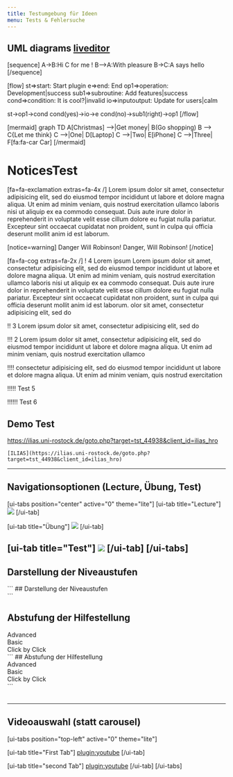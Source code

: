 ```yaml
---
title: Testumgebung für Ideen
menu: Tests & Fehlersuche
---
```

## UML diagrams [liveditor](https://mermaidjs.github.io/mermaid-live-editor/#/edit/eyJjb2RlIjoiZ3JhcGggVERcbkFbQ2hyaXN0bWFzXSAtLT58R2V0IG1vbmV5fCBCKEdvIHNob3BwaW5nKVxuQiAtLT4gQ3tMZXQgbWUgdGhpbmt9XG5DIC0tPnxPbmV8IERbTGFwdG9wXVxuQyAtLT58VHdvfCBFW2lQaG9uZV1cbkMgLS0-fFRocmVlfCBGW2ZhOmZhLWNhciBDYXJdXG4iLCJtZXJtYWlkIjp7InRoZW1lIjoiZGVmYXVsdCJ9fQ)

[sequence]
A->B:Hi C for me !
B-->A:With pleasure
B->C:A says hello
[/sequence]

[flow]
st=>start: Start plugin
e=>end: End
op1=>operation: Development|success
sub1=>subroutine: Add features|success
cond=>condition: It is cool?|invalid
io=>inputoutput: Update for users|calm

st->op1->cond
cond(yes)->io->e
cond(no)->sub1(right)->op1
[/flow]

[mermaid]
graph TD
A[Christmas] -->|Get money| B(Go shopping)
B --> C{Let me think}
C -->|One| D[Laptop]
C -->|Two| E[iPhone]
C -->|Three| F[fa:fa-car Car]
[/mermaid]

# NoticesTest
<div class="p-3 mb-2 bg-dark text-white">[fa=fa-exclamation extras=fa-4x /] Lorem ipsum dolor sit amet, consectetur adipisicing elit, sed do eiusmod tempor incididunt ut labore et dolore magna aliqua. Ut enim ad minim veniam, quis nostrud exercitation ullamco laboris nisi ut aliquip ex ea commodo consequat. Duis aute irure dolor in reprehenderit in voluptate velit esse cillum dolore eu fugiat nulla pariatur. Excepteur sint occaecat cupidatat non proident, sunt in culpa qui officia deserunt mollit anim id est laborum.</div>

[notice=warning]
Danger Will Robinson! Danger, Will Robinson!
[/notice]

[fa=fa-cog extras=fa-2x /]
!  4 Lorem ipsum Lorem ipsum dolor sit amet, consectetur adipisicing elit, sed do eiusmod tempor incididunt ut labore et dolore magna aliqua. Ut enim ad minim veniam, quis nostrud exercitation ullamco laboris nisi ut aliquip ex ea commodo consequat. Duis aute irure dolor in reprehenderit in voluptate velit esse cillum dolore eu fugiat nulla pariatur. Excepteur sint occaecat cupidatat non proident, sunt in culpa qui officia deserunt mollit anim id est laborum. olor sit amet, consectetur adipisicing elit, sed do

!! 3 Lorem ipsum dolor sit amet, consectetur adipisicing elit, sed do

!!! 2 Lorem ipsum dolor sit amet, consectetur adipisicing elit, sed do eiusmod tempor incididunt ut labore et dolore magna aliqua. Ut enim ad minim veniam, quis nostrud exercitation ullamco

!!!! consectetur adipisicing elit, sed do eiusmod tempor incididunt ut labore et dolore magna aliqua. Ut enim ad minim veniam, quis nostrud exercitation

!!!!! Test 5

!!!!!! Test 6



## Demo Test

https://ilias.uni-rostock.de/goto.php?target=tst_44938&client_id=ilias_hro
```
[ILIAS](https://ilias.uni-rostock.de/goto.php?target=tst_44938&client_id=ilias_hro)
```

---
## Navigationsoptionen (Lecture, Übung, Test)
[ui-tabs position="center" active="0" theme="lite"]
[ui-tab title="Lecture"]
![](/images/script-lecture.png)
[/ui-tab]

[ui-tab title="Übung"]
![](/images/exercise.png)
[/ui-tab]

[ui-tab title="Test"]
![](/images/test.png)
[/ui-tab]
[/ui-tabs]
---
## Darstellung der Niveaustufen

<div class="progress">
  <div class="progress-bar progress-bar-striped progress-bar-animated bg-success" style="width:33%"></div>
</div>
<div class="progress">
  <div class="progress-bar progress-bar-striped progress-bar-animated bg-warning" style="width:66%"></div>
</div>
<div class="progress">
  <div class="progress-bar progress-bar-striped progress-bar-animated bg-danger" style="width:99%"></div>
</div>
```
## Darstellung der Niveaustufen
<div class="progress">
  <div class="progress-bar progress-bar-striped progress-bar-animated bg-success" style="width:33%"></div>
</div>

<div class="progress">
  <div class="progress-bar progress-bar-striped progress-bar-animated bg-warning" style="width:66%"></div>
</div>

<div class="progress">
  <div class="progress-bar progress-bar-striped progress-bar-animated bg-danger" style="width:99%"></div>
</div>
```
<br>

## Abstufung der Hilfestellung
<div class="progress">
  <div class="progress-bar bg-success" style="width:33%">
    Advanced
  </div>
  <div class="progress-bar bg-warning" style="width:33%">
    Basic
  </div>
  <div class="progress-bar bg-danger" style="width:33%">
    Click by Click
  </div>
</div>
```
## Abstufung der Hilfestellung
<div class="progress">
  <div class="progress-bar bg-success" style="width:33%">
    Advanced
  </div>
  <div class="progress-bar bg-warning" style="width:33%">
    Basic
  </div>
  <div class="progress-bar bg-danger" style="width:33%">
    Click by Click
  </div>
</div>
```
<br>
<br>

---
## Videoauswahl (statt carousel)
[ui-tabs position="top-left" active="0" theme="lite"]

[ui-tab title="First Tab"]
[plugin:youtube](https://youtu.be/rEB3Oti20CI)
[/ui-tab]

[ui-tab title="second Tab"]
[plugin:youtube](https://youtu.be/rEB3Oti20CI)
[/ui-tab]
[/ui-tabs]
